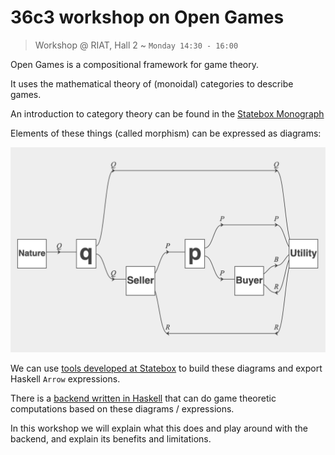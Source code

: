 # 36c3 workshop on Open Games

> Workshop @ RIAT, Hall 2 ~ `Monday 14:30 - 16:00`

Open Games is a compositional framework for game theory.

It uses the mathematical theory of (monoidal) categories to describe games.

An introduction to category theory can be found in the [Statebox Monograph](https://papers.statebox.org/#/documents/monograph)

Elements of these things (called morphism) can be expressed as diagrams:

[![](lemon-game-diagram.png)](https://edit.statebox.cloud/#pixels=Nq---U%0ANqSp-U%0ANqSpBU%0ANqS--U&context=Nature%3A%20-%3E%20Q%0Aq%3A%20Q%20-%3E%20Q%20Q%0Ap%3A%20P%20-%3E%20P%20P%0ASeller%3A%20Q%20-%3E%20P%20R*%0ABuyer%3A%20P%20-%3E%20B%20R*%0AUtility%3A%20Q%20P%20B%20R*%20R*%20-%3E%0A)

We can use [tools developed at Statebox](https://edit.statebox.cloud) to build these diagrams and export Haskell `Arrow` expressions.

There is a
[backend written in Haskell](https://github.com/jules-hedges/open-games-hs) that can do game theoretic computations based on these diagrams / expressions.

In this workshop we will explain what this does and play around with the backend, and explain its benefits and limitations.
